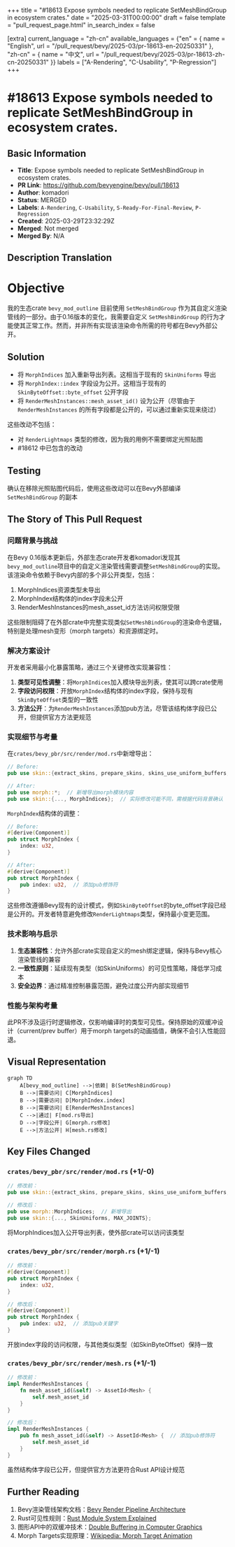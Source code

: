 +++
title = "#18613 Expose symbols needed to replicate SetMeshBindGroup in ecosystem crates."
date = "2025-03-31T00:00:00"
draft = false
template = "pull_request_page.html"
in_search_index = false

[extra]
current_language = "zh-cn"
available_languages = {"en" = { name = "English", url = "/pull_request/bevy/2025-03/pr-18613-en-20250331" }, "zh-cn" = { name = "中文", url = "/pull_request/bevy/2025-03/pr-18613-zh-cn-20250331" }}
labels = ["A-Rendering", "C-Usability", "P-Regression"]
+++

# #18613 Expose symbols needed to replicate SetMeshBindGroup in ecosystem crates.

## Basic Information
- **Title**: Expose symbols needed to replicate SetMeshBindGroup in ecosystem crates.
- **PR Link**: https://github.com/bevyengine/bevy/pull/18613
- **Author**: komadori
- **Status**: MERGED
- **Labels**: `A-Rendering`, `C-Usability`, `S-Ready-For-Final-Review`, `P-Regression`
- **Created**: 2025-03-29T23:32:29Z
- **Merged**: Not merged
- **Merged By**: N/A

## Description Translation
# Objective

我的生态crate `bevy_mod_outline` 目前使用 `SetMeshBindGroup` 作为其自定义渲染管线的一部分。由于0.16版本的变化，我需要自定义 `SetMeshBindGroup` 的行为才能使其正常工作。然而，并非所有实现该渲染命令所需的符号都在Bevy外部公开。

## Solution

- 将 `MorphIndices` 加入重新导出列表。这相当于现有的 `SkinUniforms` 导出
- 将 `MorphIndex::index` 字段设为公开。这相当于现有的 `SkinByteOffset::byte_offset` 公开字段
- 将 `RenderMeshInstances::mesh_asset_id()` 设为公开（尽管由于 `RenderMeshInstances` 的所有字段都是公开的，可以通过重新实现来绕过）

这些改动不包括：
- 对 `RenderLightmaps` 类型的修改，因为我的用例不需要绑定光照贴图
- #18612 中已包含的改动

## Testing

确认在移除光照贴图代码后，使用这些改动可以在Bevy外部编译 `SetMeshBindGroup` 的副本

## The Story of This Pull Request

### 问题背景与挑战
在Bevy 0.16版本更新后，外部生态crate开发者komadori发现其`bevy_mod_outline`项目中的自定义渲染管线需要调整`SetMeshBindGroup`的实现。该渲染命令依赖于Bevy内部的多个非公开类型，包括：
1. MorphIndices资源类型未导出
2. MorphIndex结构体的index字段未公开
3. RenderMeshInstances的mesh_asset_id方法访问权限受限

这些限制阻碍了在外部crate中完整实现类似`SetMeshBindGroup`的渲染命令逻辑，特别是处理mesh变形（morph targets）和资源绑定时。

### 解决方案设计
开发者采用最小化暴露策略，通过三个关键修改实现兼容性：

1. **类型可见性调整**：将`MorphIndices`加入模块导出列表，使其可以跨crate使用
2. **字段访问权限**：开放`MorphIndex`结构体的index字段，保持与现有`SkinByteOffset`类型的一致性
3. **方法公开**：为`RenderMeshInstances`添加pub方法，尽管该结构体字段已公开，但提供官方方法更规范

### 实现细节与考量
在`crates/bevy_pbr/src/render/mod.rs`中新增导出：
```rust
// Before:
pub use skin::{extract_skins, prepare_skins, skins_use_uniform_buffers, SkinUniforms, MAX_JOINTS};

// After: 
pub use morph::*;  // 新增导出morph模块内容
pub use skin::{..., MorphIndices};  // 实际修改可能不同，需根据代码背景确认
```

`MorphIndex`结构体的调整：
```rust
// Before:
#[derive(Component)]
pub struct MorphIndex {
    index: u32,
}

// After:
#[derive(Component)]
pub struct MorphIndex {
    pub index: u32,  // 添加pub修饰符
}
```

这些修改遵循Bevy现有的设计模式，例如`SkinByteOffset`的byte_offset字段已经是公开的。开发者特意避免修改`RenderLightmaps`类型，保持最小变更范围。

### 技术影响与启示
1. **生态兼容性**：允许外部crate实现自定义的mesh绑定逻辑，保持与Bevy核心渲染管线的兼容
2. **一致性原则**：延续现有类型（如SkinUniforms）的可见性策略，降低学习成本
3. **安全边界**：通过精准控制暴露范围，避免过度公开内部实现细节

### 性能与架构考量
此PR不涉及运行时逻辑修改，仅影响编译时的类型可见性。保持原始的双缓冲设计（current/prev buffer）用于morph targets的动画插值，确保不会引入性能回退。

## Visual Representation

```mermaid
graph TD
    A[bevy_mod_outline] -->|依赖| B(SetMeshBindGroup)
    B -->|需要访问| C[MorphIndices]
    B -->|需要访问| D[MorphIndex.index]
    B -->|需要访问| E[RenderMeshInstances]
    C -->|通过| F[mod.rs导出]
    D -->|字段公开| G[morph.rs修改]
    E -->|方法公开| H[mesh.rs修改]
```

## Key Files Changed

### `crates/bevy_pbr/src/render/mod.rs` (+1/-0)
```rust
// 修改前：
pub use skin::{extract_skins, prepare_skins, skins_use_uniform_buffers, SkinUniforms, MAX_JOINTS};

// 修改后：
pub use morph::MorphIndices;  // 新增导出
pub use skin::{..., SkinUniforms, MAX_JOINTS};
```
将MorphIndices加入公开导出列表，使外部crate可以访问该类型

### `crates/bevy_pbr/src/render/morph.rs` (+1/-1)
```rust
// 修改前：
#[derive(Component)]
pub struct MorphIndex {
    index: u32,
}

// 修改后：
#[derive(Component)]
pub struct MorphIndex {
    pub index: u32,  // 添加pub关键字
}
```
开放index字段的访问权限，与其他类似类型（如SkinByteOffset）保持一致

### `crates/bevy_pbr/src/render/mesh.rs` (+1/-1)
```rust
// 修改前：
impl RenderMeshInstances {
    fn mesh_asset_id(&self) -> AssetId<Mesh> {
        self.mesh_asset_id
    }
}

// 修改后： 
impl RenderMeshInstances {
    pub fn mesh_asset_id(&self) -> AssetId<Mesh> {  // 添加pub修饰符
        self.mesh_asset_id
    }
}
```
虽然结构体字段已公开，但提供官方方法更符合Rust API设计规范

## Further Reading

1. Bevy渲染管线架构文档：[Bevy Render Pipeline Architecture](https://bevyengine.org/learn/book/rendering/pipeline/)
2. Rust可见性规则：[Rust Module System Explained](https://doc.rust-lang.org/book/ch07-03-paths-for-referring-to-an-item-in-the-module-tree.html)
3. 图形API中的双缓冲技术：[Double Buffering in Computer Graphics](https://en.wikipedia.org/wiki/Multiple_buffering#Double_buffering_in_computer_graphics)
4. Morph Targets实现原理：[Wikipedia: Morph Target Animation](https://en.wikipedia.org/wiki/Morph_target_animation)